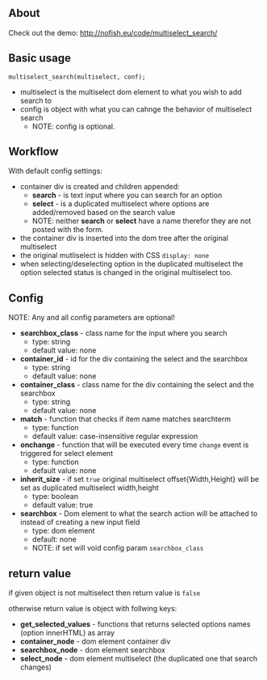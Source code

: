 ## About
Check out the demo: http://nofish.eu/code/multiselect_search/

## Basic usage
`multiselect_search(multiselect, conf);`

* multiselect is the multiselect dom element to what you wish to add search to
* config is object with what you can cahnge the behavior of multiselect search
  * NOTE: config is optional.

## Workflow
With default config settings:

 * container div is created and children appended:
   * **search** - is text input where you can search for an option
   * **select** - is a duplicated multiselect where options are added/removed based on the search value
   * NOTE: neither **search** or **select** have a name therefor they are not posted with the form.
 * the container div is inserted into the dom tree after the original multiselect
 * the original mutliselect is hidden with CSS `display: none`
 * when selecting/deselecting option in the duplicated multiselect the option selected status is changed in the original multiselect too.

## Config
NOTE: Any and all config parameters are optional!

 * **searchbox_class** - class name for the input where you search
   * type: string
   * default value: none 
 * **container_id** -  id for the div containing the select and the searchbox
   * type: string
   * default value: none 
 * **container_class** - class name for the div containing the select and the searchbox
   * type: string
   * default value: none 
 * **match** - function that checks if item name matches searchterm
   * type: function
   * default value: case-insensitive regular expression
 * **onchange** - function that will be executed every time `change` event is triggered for select element
   * type: function
   * default value: none
 * **inherit_size** - if set `true` original multiselect offset{Width,Height} will be set as duplicated multiselect width,height
   * type:  boolean
   * default value: true
 * **searchbox** - Dom element to what the search action will be attached to instead of creating a new input field
   * type: dom element
   * default: none
   * NOTE: if set will void config param `searchbox_class`  

## return value
if given object is not multiselect then return value is `false`

otherwise return value is object with follwing keys:
 
 * **get_selected_values** - functions that returns selected options names (option innerHTML) as array
 * **container_node** - dom element container div
 * **searchbox_node** - dom element searchbox
 * **select_node** - dom element multiselect (the duplicated one that search changes)
